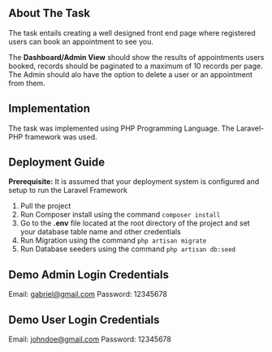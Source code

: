 ## About The Task

The task entails creating a well designed front end page where registered users can book an appointment to see you.

The **Dashboard/Admin View** should show the results of appointments users booked, records should be paginated to a maximum of 10 records per page.
The Admin should alo have the option to delete a user or an appointment from them.

## Implementation

The task was implemented using PHP Programming Language.
The Laravel-PHP framework was used.

## Deployment Guide

**Prerequisite:** It is assumed that your deployment system is configured and setup to run the Laravel Framework

1. Pull the project
2. Run Composer install using the command ```composer install```
3. Go to the **.env** file located at the root directory of the project and set your database table name and other credentials
3. Run Migration using the command ```php artisan migrate```
4. Run Database seeders using the command ```php artisan db:seed```

## Demo Admin Login Credentials
Email: gabriel@gmail.com
Password: 12345678

## Demo User Login Credentials
Email: johndoe@gmail.com
Password: 12345678